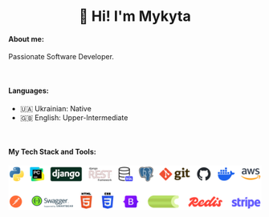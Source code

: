 <div id="header" align="center"><h1>👋 Hi! I'm Mykyta</h1></div>

#### About me:
Passionate Software Developer.

<br>

#### Languages:
- 🇺🇦 Ukrainian: Native
- 🇬🇧 English: Upper-Intermediate

<br>

#### My Tech Stack and Tools:
<img src="images/stack_and_tools.png" width="600">

<br>
